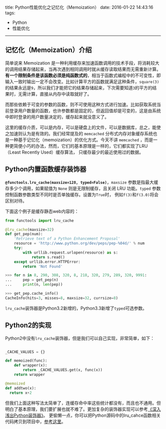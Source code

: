 title: Python性能优化之记忆化（Memoization）
date: 2016-01-22 14:43:16
tags:
- Python
- 性能优化
---
## 记忆化（Memoization）介绍
简单说来 Memoization 是一种利用缓存来加速函数调用的技术手段，将消耗较大的调用结果存储起来，当再次遇到相同调用时就从缓存读取结果而无需重新计算。
**有一个限制条件是该函数必须是纯函数式的**，相当于函数式编程中的不可变性，即输入一致时输出一定不会改变。比如计算平方的函数就满足这种条件，`square(3)` 的结果永远是`9`，所以我们才能把它的结果存储起来，下次需要知道`3`的平方的结果时，无需计算，直接从内存中读取就好了。
<!--more-->
而那些依赖于可变的参数的函数，则不可使用这种方式进行加速。比如获取系统当前登录用户数量的函数，也许参数都是固定的，但返回值却是可变的，这是由系统中即时登录的用户数量决定的，缓存起来就没意义了。

这里的缓存介质，可以是内存，可以是硬盘上的文件，可以是数据库，总之，能使之加速则认为是有效的。我们经常提及的 `memcached` 分布式内存对象缓存系统也是一种基于记忆化（memoization）的优化方式。今天不讲 `memcached` ，而是一种更简便小巧的办法，然而，它们的基本原理是一样的，它们都实现了LRU（Least Recently Used）缓存算法， 只缓存最少的最近使用过的数据。

## Python内置函数缓存装饰器
**`@functools.lru_cache(maxsize=128, typed=False)`**，`maxsize` 参数是指最大缓存多少个调用，如果赋值为 `None` 则是无限制缓存，且关闭 LRU 功能。`typed` 参数控制函数参数类型不同时是否单独缓存。设置为`True`时， 例如`f(3)`和`f(3.0)`将会区别对待。

下面这个例子是缓存静态web内容的：

```py
from functools import lru_cache

@lru_cache(maxsize=32)
def get_pep(num):
    'Retrieve text of a Python Enhancement Proposal'
    resource = 'http://www.python.org/dev/peps/pep-%04d/' % num
    try:
        with urllib.request.urlopen(resource) as s:
            return s.read()
    except urllib.error.HTTPError:
        return 'Not Found'

>>> for n in 8, 290, 308, 320, 8, 218, 320, 279, 289, 320, 9991:
...     pep = get_pep(n)
...     print(n, len(pep))

>>> get_pep.cache_info()
CacheInfo(hits=3, misses=8, maxsize=32, currsize=8)
```
`lru_cache`装饰器是Python3.2新增的，Python3.3新增了`typed`可选参数。

## Python2的实现
Python2中没有`lru_cache`装饰器，但是我们可以自己实现，非常简单，如下：
```py

_CACHE_VALUES = {}

def memoized(func):
    def wrapper(x):
        return _CACHE_VALUES.get(x, func(x))
    return wrapper

@memoized
def addtwo(x):
  return x+2
```
但我们上面这种写法太简单了，连缓存命中率这些统计都没有，而且也不通用。但明白了基本原理，我们要扩展也就不难了。更加复杂的装饰器实现可以参考[《深入浅出Python装饰器》](http://ajucs.com/2016/01/14/dive-into-python-decorator.html)。
更偷懒一点，你可以把Python源码中的lru_cahce函数相关代码拷贝到项目中，[参考这里](https://github.com/python/cpython/blob/77a475ebaa65aa5a85287cbe782c552039c9f507/Lib/functools.py#L391)。
